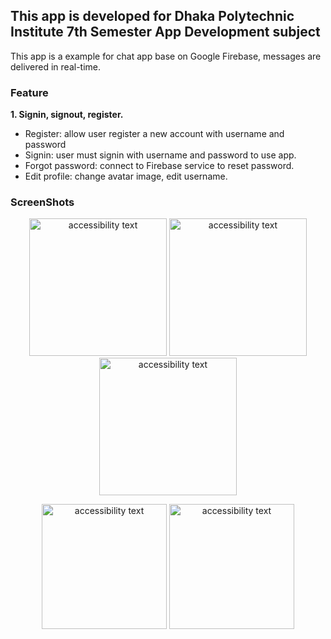 ## This app is developed for Dhaka Polytechnic Institute 7th Semester App Development subject

This app is a example for chat app base on Google Firebase, messages are delivered in real-time.  

### Feature  
**1. Signin, signout, register.**  
* Register: allow user register a new account with username and password
* Signin: user must signin with username and password to use app.
* Forgot password: connect to Firebase service to reset password.
* Edit profile: change avatar image, edit username.


### ScreenShots


<p align="center">
   <img src="https://user-images.githubusercontent.com/93905438/185928827-6e7a367c-9224-4fcb-a3da-1ffbd8cf1769.png" width="220" alt="accessibility text">
   <img src="https://user-images.githubusercontent.com/93905438/185929172-ec948d7c-d978-4aa3-95ff-8dd021cb48a6.png" width="220" alt="accessibility text">
   <img src="https://user-images.githubusercontent.com/93905438/185929192-978b2925-0015-4a26-b813-a17bfc481fc8.png" width="220" alt="accessibility text">
  
</p>  


<p align="center">
   <img src="https://user-images.githubusercontent.com/93905438/185930490-5257850b-bd88-44d5-9d99-5f5307449683.jpg" width="200" alt="accessibility text">
   <img src="https://user-images.githubusercontent.com/93905438/189119236-7a27afa2-0daa-4da0-89c0-efc4a96873d1.png" width="200" alt="accessibility text">
</p>  


